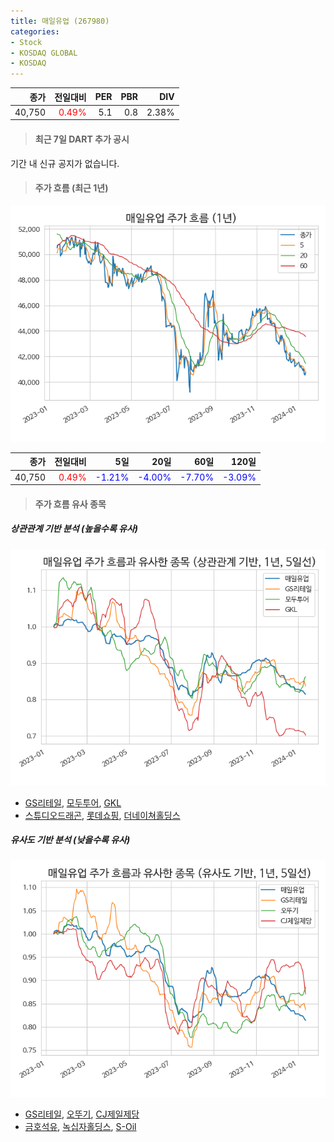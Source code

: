 ```yaml
---
title: 매일유업 (267980)
categories:
- Stock
- KOSDAQ GLOBAL
- KOSDAQ
---
```


|종가|전일대비|PER|PBR|DIV|
|---:|-------:|--:|--:|--:|
|40,750|<span style="color: red">0.49%</span>|5.1|0.8|2.38%|

<!-- more -->

> #### 최근 7일 DART 추가 공시

기간 내 신규 공지가 없습니다.

> #### 주가 흐름 (최근 1년)

![267980](/assets/images/stock/267980.png)

|종가|전일대비|5일|20일|60일|120일|
|---:|-------:|--:|---:|---:|----:|
|40,750|<span style="color: red">0.49%</span>|<span style="color: blue">-1.21%</span>|<span style="color: blue">-4.00%</span>|<span style="color: blue">-7.70%</span>|<span style="color: blue">-3.09%</span>|

> #### 주가 흐름 유사 종목

##### 상관관계 기반 분석 (높을수록 유사)
![267980](/assets/images/stock/267980_corr.png)
- [GS리테일](/007070/), [모두투어](/080160/), [GKL](/114090/)
- [스튜디오드래곤](/253450/), [롯데쇼핑](/023530/), [더네이쳐홀딩스](/298540/)

##### 유사도 기반 분석 (낮을수록 유사)	
![267980](/assets/images/stock/267980_sim.png)
- [GS리테일](/007070/), [오뚜기](/007310/), [CJ제일제당](/097950/)
- [금호석유](/011780/), [녹십자홀딩스](/005250/), [S-Oil](/010950/)